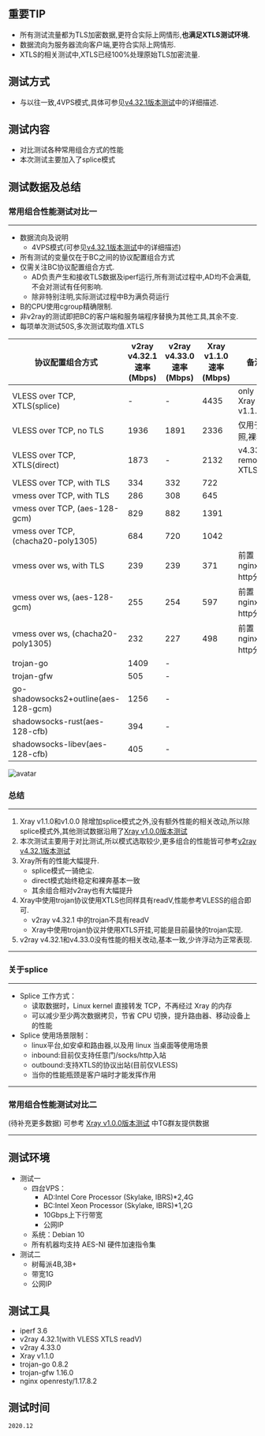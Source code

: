  ## 重要TIP

* 所有测试流量都为TLS加密数据,更符合实际上网情形,**也满足XTLS测试环境.**
* 数据流向为服务器流向客户端,更符合实际上网情形.
* XTLS的相关测试中,XTLS已经100%处理原始TLS加密流量.

## 测试方式
* 与以往一致,4VPS模式,具体可参见[v4.32.1版本测试](https://github.com/badO1a5A90/v2ray-doc/blob/master/v2ray_speed_test_v4.32.1.md)中的详细描述.


## 测试内容

* 对比测试各种常用组合方式的性能
* 本次测试主要加入了splice模式


## 测试数据及总结

### 常用组合性能测试对比一
---

* 数据流向及说明
  * 4VPS模式(可参见[v4.32.1版本测试](https://github.com/badO1a5A90/v2ray-doc/blob/master/v2ray_speed_test_v4.32.1.md)中的详细描述)
* 所有测试的变量仅在于BC之间的协议配置组合方式
* 仅需关注BC协议配置组合方式. 
  * AD负责产生和接收TLS数据及iperf运行,所有测试过程中,AD均不会满载,不会对测试有任何影响.
  * 除非特别注明,实际测试过程中B为满负荷运行
* B的CPU使用cgroup精确限制.
* 非v2ray的测试即把BC的客户端和服务端程序替换为其他工具,其余不变.
* 每项单次测试50S,多次测试取均值.XTLS

协议配置组合方式|v2ray v4.32.1速率(Mbps)|v2ray v4.33.0速率(Mbps)|Xray v1.1.0速率(Mbps)|备注
--- | ---| --- |  --- |---
VLESS over TCP, XTLS(splice)	|  -  | -  | 4435 |only Xray v1.1.0
VLESS over TCP, no TLS	|  1936  | 1891  |2336|仅用于对照,裸奔
VLESS over TCP, XTLS(direct)	|1873 | - | 2132|v4.33.0 removed XTLS
VLESS over TCP, with TLS	|334  | 332  |722
vmess over TCP, with TLS	| 286    | 308  |  645
vmess over TCP, (aes-128-gcm)	|829 |  882 |1391
vmess over TCP, (chacha20-poly1305)	| 684 | 720  |  1042
vmess over ws, with TLS	| 239  | 239  |371|前置nginx http分流
vmess over ws, (aes-128-gcm)	| 255  | 254  |597 |前置nginx http分流
vmess over ws, (chacha20-poly1305)	|  232  | 227 |498|前置nginx http分流
trojan-go	|  1409   |-|
trojan-gfw	|  505  | - |
go-shadowsocks2+outline(aes-128-gcm)	|  1256   |-|
shadowsocks-rust(aes-128-cfb)	|  394   |-|
shadowsocks-libev(aes-128-cfb)	|  405   |-|

![avatar](https://github.com/badO1a5A90/v2ray-doc/blob/main/performance_test/Xray/img/xray20201202.png?raw=true)

  ### 总结
  --- 
  1. Xray v1.1.0和v1.0.0 除增加splice模式之外,没有额外性能的相关改动,所以除splice模式外,其他测试数据沿用了[Xray v1.0.0版本测试](https://github.com/badO1a5A90/v2ray-doc/blob/main/performance_test/Xray/speed_test_20201124.md)
  2. 本次测试主要用于对比测试,所以模式选取较少,更多组合的性能皆可参考[v2ray v4.32.1版本测试](https://github.com/badO1a5A90/v2ray-doc/blob/master/v2ray_speed_test_v4.32.1.md)  
  3. Xray所有的性能大幅提升.
     - splice模式一骑绝尘.
     - direct模式始终稳定和裸奔基本一致
     - 其余组合相对v2ray也有大幅提升
  4. Xray中使用trojan协议使用XTLS也同样具有readV,性能参考VLESS的组合即可.
       - v2ray v4.32.1 中的trojan不具有readV
       - Xray中使用trojan协议并使用XTLS开挂,可能是目前最快的trojan实现.
  5. v2ray v4.32.1和v4.33.0没有性能的相关改动,基本一致,少许浮动为正常表现.
---
  ### 关于splice
  --- 
  - Splice 工作方式：
    - 读取数据时，Linux kernel 直接转发 TCP，不再经过 Xray 的内存
    - 可以减少至少两次数据拷贝，节省 CPU 切换，提升路由器、移动设备上的性能
  - Splice 使用场景限制：
    - linux平台,如安卓和路由器,以及用 linux 当桌面等使用场景
    - inbound:目前仅支持任意门/socks/http入站
    - outbound:支持XTLS的协议出站(目前仅VLESS)
    - 当你的性能瓶颈是客户端时才能发挥作用

  
---

### 常用组合性能测试对比二

(待补充更多数据)
可参考 [Xray v1.0.0版本测试](https://github.com/badO1a5A90/v2ray-doc/blob/main/performance_test/Xray/speed_test_20201124.md) 中TG群友提供数据

---
## 测试环境
* 测试一
  * 四台VPS：
      - AD:Intel Core Processor (Skylake, IBRS)*2,4G
      - BC:Intel Xeon Processor (Skylake, IBRS)*1,2G
      - 10Gbps上下行带宽
      - 公网IP
  * 系统：Debian 10
  * 所有机器均支持 AES-NI 硬件加速指令集
* 测试二
  * 树莓派4B,3B+
  * 带宽1G
  * 公网IP
  
## 测试工具
* iperf 3.6
* v2ray 4.32.1(with VLESS XTLS readV)
* v2ray 4.33.0
* Xray v1.1.0
* trojan-go 0.8.2
* trojan-gfw 1.16.0
* nginx openresty/1.17.8.2

## 测试时间
    2020.12
